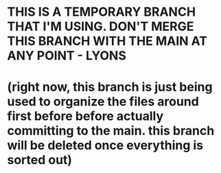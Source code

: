 # THIS IS A TEMPORARY BRANCH THAT I'M USING. DON'T MERGE THIS BRANCH WITH THE MAIN AT ANY POINT - LYONS
# (right now, this branch is just being used to organize the files around first before before actually committing to the main. this branch will be deleted once everything is sorted out)